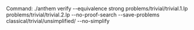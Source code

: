 Command: ./anthem verify --equivalence strong problems/trivial/trivial.1.lp problems/trivial/trivial.2.lp  --no-proof-search --save-problems classical/trivial/unsimplified/ --no-simplify
